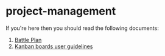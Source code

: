 # project-management

If you're here then you should read the following documents:

1. [Battle Plan](https://github.com/tudat-team/project-management/blob/main/BattlePlan.md)
2. [Kanban boards user guidelines](https://github.com/tudat-team/project-management/blob/main/Kanban.md)
